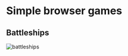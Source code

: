 # Simple browser games
## Battleships
![battleships](https://github.com/user-attachments/assets/5d8ec2e4-bb57-4769-83c7-515e377a58db)

